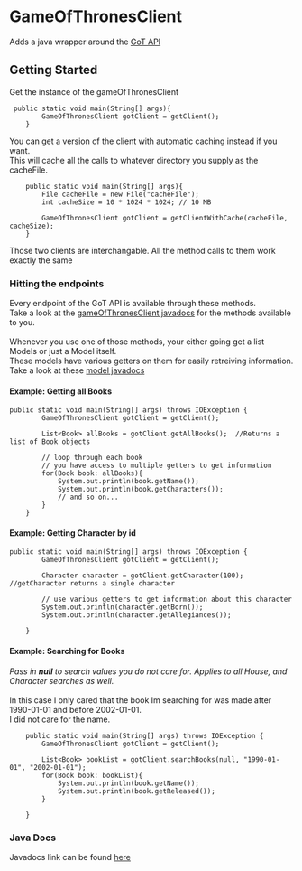 # GameOfThronesClient

Adds a java wrapper around the [GoT API](https://anapioficeandfire.com)


## Getting Started

Get the instance of the gameOfThronesClient <br>
```
 public static void main(String[] args){
        GameOfThronesClient gotClient = getClient();
    }
```
You can get a version of the client with automatic caching instead if you want.<br>
This will cache all the calls to whatever directory you supply as the cacheFile.
```
    public static void main(String[] args){
        File cacheFile = new File("cacheFile");
        int cacheSize = 10 * 1024 * 1024; // 10 MB

        GameOfThronesClient gotClient = getClientWithCache(cacheFile, cacheSize);
    }
```
Those two clients are interchangable. All the method calls to them work exactly the same

### Hitting the endpoints
Every endpoint of the GoT API is available through these methods.<br>
Take a look at the [gameOfThronesClient javadocs](https://didar-bhullar.github.io/GameOfThronesClient/docs/com/GameOfThronesClient/GameOfThronesClient.html) for the methods available to you.<br>
<br>
Whenever you use one of those methods, your either going get a list Models or just a Model itself.<br>
These models have various getters on them for easily retreiving information.<br>
Take a look at these [model javadocs](https://didar-bhullar.github.io/GameOfThronesClient/docs/com/GameOfThronesClient/models/package-summary.html)

#### Example: Getting all Books
```
public static void main(String[] args) throws IOException {
        GameOfThronesClient gotClient = getClient();

        List<Book> allBooks = gotClient.getAllBooks();  //Returns a list of Book objects

        // loop through each book
        // you have access to multiple getters to get information
        for(Book book: allBooks){
            System.out.println(book.getName());
            System.out.println(book.getCharacters());
            // and so on...
        }
    }
```
#### Example: Getting Character by id
```
public static void main(String[] args) throws IOException {
        GameOfThronesClient gotClient = getClient();

        Character character = gotClient.getCharacter(100);  //getCharacter returns a single character

        // use various getters to get information about this character
        System.out.println(character.getBorn());
        System.out.println(character.getAllegiances());

    }
```
#### Example: Searching for Books
*Pass in <b>null</b> to search values you do not care for. Applies to all House, and Character searches as well.* <br>
<br>
In this case I only cared that the book Im searching for was made after 1990-01-01 and before 2002-01-01.<br>
I did not care for the name. <br>
```
    public static void main(String[] args) throws IOException {
        GameOfThronesClient gotClient = getClient();

        List<Book> bookList = gotClient.searchBooks(null, "1990-01-01", "2002-01-01"); 
        for(Book book: bookList){
            System.out.println(book.getName());
            System.out.println(book.getReleased());
        }

    }
 ```
 ### Java Docs 
 Javadocs link can be found [here](https://didar-bhullar.github.io/GameOfThronesClient/docs/)
